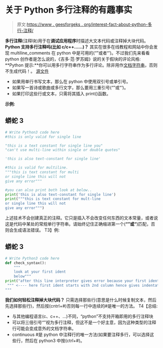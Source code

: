 # 关于 Python 多行注释的有趣事实

> 原文:[https://www . geesforgeks . org/interest-fact-about-python-多行-注释/](https://www.geeksforgeeks.org/interesting-fact-about-python-multi-line-comments/)

**多行注释**(注释块)用于在**调试应用程序**时描述大文本代码或注释掉大块代码。
**Python 支持多行注释吗(比如 c/c++……)？**
其实在很多在线教程和网站中你会发现 multiline_comments 在 python 中是可用的(“”或者“’)。不过我们先来看看 python 创作者是怎么说的，《吉多·范·罗苏姆》说的关于假块的评论风格:
**Python 提示:**你可以用多行字符串作为多行评论。除非用作[文档字符串](https://www.geeksforgeeks.org/python-docstrings/)，否则不生成代码！。
[源文件](https://twitter.com/gvanrossum/status/112670605505077248)

*   如果用单行书写文本，那么在 python 中使用双引号或单引号。
*   如果写一首诗或歌曲或多行文字，那么要用三重引号(“”或“’)。
*   如果打印这些行或文本，只需将其插入 print()函数。

**示例:**

## 蟒蛇 3

```py
# Write Python3 code here
#this is only valid for single line

"this is a text constant for single line you"
"can't use multi-line within single or double quotes"

'this is also text-constant for single line'

#this is valid for multiline.
"""this is text constant for multi
or single line this will not
give any error"""

#you can also print both look at below..
print('this is also text-constant for single line')
print("""this is text constant for mult-line
or single line this will not
give any error""")
```

上述技术不会创建真正的注释。它只是插入不会改变任何东西的文本常量，或者说这是代码中某处的常规单行字符串。请始终记住正确缩进第一个(**“”或“**)匹配，否则会生成语法错误。
T3】例:

## 蟒蛇 3

```py
# Write Python3 code here
def check_syntax():
    """
    look at your first ident
    below"""
print("after this line interpreter gives error because your first ident doesnot match")
 """ <---- here first ident starts with 2nd column hence gives indentation error you must remember that  your first ident must be correctly  matched.
"""
```

**我们如何轻松注释掉大块代码？**
只需选择那些行(意思是什么时候复制文本，然后先选择那些行)，然后按(cntrl+#)否则每一行中连续的#是唯一的方法。
T4【总结:

*   与其他编程语言(c、c++、…)不同，“python”不支持开箱即用的多行注释块
*   可以将三倍引号“”视为多行注释，但这不是一个好主意，因为这种类型的注释行可能会变成意外的文档字符串。
*   continuous #是 python 中注释行的唯一方法(如果要注释多行，可以选择这些行，然后在 python3 中按(ctrl+#)。